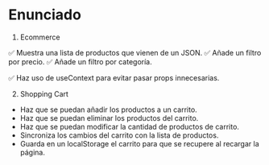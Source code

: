# Enunciado

1. Ecommerce

✅ Muestra una lista de productos que vienen de un JSON.
✅ Añade un filtro por precio.
✅ Añade un filtro por categoría.

✅ Haz uso de useContext para evitar pasar props innecesarias.

2. Shopping Cart

- Haz que se puedan añadir los productos a un carrito.
- Haz que se puedan eliminar los productos del carrito.
- Haz que se puedan modificar la cantidad de productos de carrito.
- Sincroniza los cambios del carrito con la lista de productos.
- Guarda en un localStorage el carrito para que se recupere al recargar la página.
